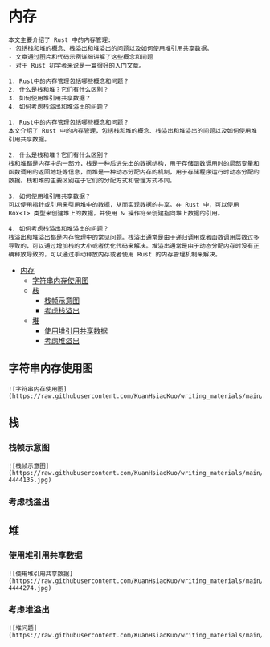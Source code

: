 # 内存

~~~admonish abstract title="Summarize made by cursor" collapsible=true
本文主要介绍了 Rust 中的内存管理:
- 包括栈和堆的概念、栈溢出和堆溢出的问题以及如何使用堆引用共享数据。
- 文章通过图片和代码示例详细讲解了这些概念和问题
- 对于 Rust 初学者来说是一篇很好的入门文章。
~~~

~~~admonish question title="Questions made by cursor" collapsible=true
1. Rust中的内存管理包括哪些概念和问题？
2. 什么是栈和堆？它们有什么区别？
3. 如何使用堆引用共享数据？
4. 如何考虑栈溢出和堆溢出的问题？
~~~

~~~admonish tip title="Answers made by cursor" collapsible=true
1. Rust中的内存管理包括哪些概念和问题？
本文介绍了 Rust 中的内存管理，包括栈和堆的概念、栈溢出和堆溢出的问题以及如何使用堆引用共享数据。

2. 什么是栈和堆？它们有什么区别？
栈和堆都是内存中的一部分，栈是一种后进先出的数据结构，用于存储函数调用时的局部变量和函数调用的返回地址等信息，而堆是一种动态分配内存的机制，用于存储程序运行时动态分配的数据。栈和堆的主要区别在于它们的分配方式和管理方式不同。

3. 如何使用堆引用共享数据？
可以使用指针或引用来引用堆中的数据，从而实现数据的共享。在 Rust 中，可以使用 Box<T> 类型来创建堆上的数据，并使用 & 操作符来创建指向堆上数据的引用。

4. 如何考虑栈溢出和堆溢出的问题？
栈溢出和堆溢出都是内存管理中的常见问题。栈溢出通常是由于递归调用或者函数调用层数过多导致的，可以通过增加栈的大小或者优化代码来解决。堆溢出通常是由于动态分配内存时没有正确释放导致的，可以通过手动释放内存或者使用 Rust 的内存管理机制来解决。
~~~

<!--ts-->

* [内存](#内存)
    * [字符串内存使用图](#字符串内存使用图)
    * [栈](#栈)
        * [栈帧示意图](#栈帧示意图)
        * [考虑栈溢出](#考虑栈溢出)
    * [堆](#堆)
        * [使用堆引用共享数据](#使用堆引用共享数据)
        * [考虑堆溢出](#考虑堆溢出)

<!-- Created by https://github.com/ekalinin/github-markdown-toc -->
<!-- Added by: runner, at: Wed Mar 29 06:23:03 UTC 2023 -->

<!--te-->

## 字符串内存使用图

~~~admonish info title='字符串内存使用图' collapsible=true
![字符串内存使用图](https://raw.githubusercontent.com/KuanHsiaoKuo/writing_materials/main/imgs/01%EF%BD%9C%E5%86%85%E5%AD%98%EF%BC%9A%E5%80%BC%E6%94%BE%E5%A0%86%E4%B8%8A%E8%BF%98%E6%98%AF%E6%94%BE%E6%A0%88%E4%B8%8A%EF%BC%8C%E8%BF%99%E6%98%AF%E4%B8%80%E4%B8%AA%E9%97%AE%E9%A2%98.jpg)
~~~

## 栈

### 栈帧示意图

~~~admonish info title='栈帧示意图' collapsible=true
![栈帧示意图](https://raw.githubusercontent.com/KuanHsiaoKuo/writing_materials/main/imgs/01%EF%BD%9C%E5%86%85%E5%AD%98%EF%BC%9A%E5%80%BC%E6%94%BE%E5%A0%86%E4%B8%8A%E8%BF%98%E6%98%AF%E6%94%BE%E6%A0%88%E4%B8%8A%EF%BC%8C%E8%BF%99%E6%98%AF%E4%B8%80%E4%B8%AA%E9%97%AE%E9%A2%98-4444135.jpg)
~~~

### 考虑栈溢出

## 堆

### 使用堆引用共享数据

~~~admonish info title='使用堆引用共享内存数据' collapsible=true
![使用堆引用共享数据](https://raw.githubusercontent.com/KuanHsiaoKuo/writing_materials/main/imgs/01%EF%BD%9C%E5%86%85%E5%AD%98%EF%BC%9A%E5%80%BC%E6%94%BE%E5%A0%86%E4%B8%8A%E8%BF%98%E6%98%AF%E6%94%BE%E6%A0%88%E4%B8%8A%EF%BC%8C%E8%BF%99%E6%98%AF%E4%B8%80%E4%B8%AA%E9%97%AE%E9%A2%98-4444274.jpg)
~~~

### 考虑堆溢出

~~~admonish info title='堆问题示意图' collapsible=true
![堆问题](https://raw.githubusercontent.com/KuanHsiaoKuo/writing_materials/main/imgs/01%EF%BD%9C%E5%86%85%E5%AD%98%EF%BC%9A%E5%80%BC%E6%94%BE%E5%A0%86%E4%B8%8A%E8%BF%98%E6%98%AF%E6%94%BE%E6%A0%88%E4%B8%8A%EF%BC%8C%E8%BF%99%E6%98%AF%E4%B8%80%E4%B8%AA%E9%97%AE%E9%A2%98.png)
~~~
